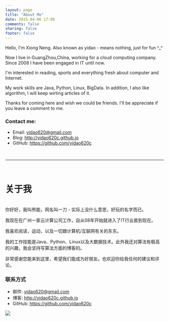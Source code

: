 ```yaml
---
layout: page
title: "About Me"
date: 2015-04-06 17:09
comments: false
sharing: false
footer: false
---
```


Hello, I'm Xiong Neng. Also known as yidao - means nothing, just for fun ^_^

Now I live in GuangZhou,China, working for a cloud computing company. Since 2008 I have been engaged in IT until now.

I'm interested in reading, sports and everything fresh about computer and Internet.

My work skills are Java, Python, Linux, BigData. In addition, I also like algorithm, I will keep wirting articles of it.

Thanks for coming here and wish we could be friends. I'll be appreciate if you leave a comment to me.

### Contact me:

* Email: <yidao620@gmail.com>
* Blog: <http://yidao620c.github.io>
* GitHub: <https://github.com/yidao620c>

<br />

----------
<br />

# 关于我 
<br />
你好好，我叫熊能，网名叫一刀 - 实际上没什么意思，好玩的名字而已。

我现在在广州一家云计算公司工作，自从08年开始就进入了IT行业直到现在。

我喜欢阅读，运动，以及一切跟计算机/互联网有关的东东。

我的工作技能是Java、Python、Linux以及大数据技术。此外我还对算法有极高的兴趣，我会坚持写算法方面的博客的。

非常感谢您能来到这里，希望我们能成为好朋友。也欢迎你给我任何的建议和评论。

### 联系方式

* 邮件: <yidao620@gmail.com>
* 博客: <http://yidao620c.github.io>
* GitHub: <https://github.com/yidao620c>

![](http://yidaospace.qiniudn.com/mylove.jpg)